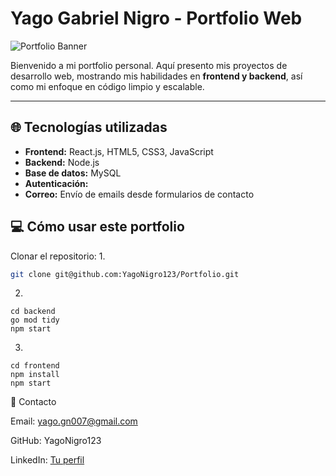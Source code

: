# Yago Gabriel Nigro - Portfolio Web

![Portfolio Banner](ruta-a-tu-imagen.png)

Bienvenido a mi portfolio personal. Aquí presento mis proyectos de desarrollo web, mostrando mis habilidades en **frontend y backend**, así como mi enfoque en código limpio y escalable.

---

## 🌐 Tecnologías utilizadas

- **Frontend:** React.js, HTML5, CSS3, JavaScript  
- **Backend:** Node.js 
- **Base de datos:** MySQL 
- **Autenticación:**   
- **Correo:** Envío de emails desde formularios de contacto  

## 💻 Cómo usar este portfolio
Clonar el repositorio:
1.
```bash
git clone git@github.com:YagoNigro123/Portfolio.git
```
2.  
```
cd backend
go mod tidy
npm start
```
3. 
```
cd frontend
npm install
npm start
```
📌 Contacto

Email: yago.gn007@gmail.com

GitHub: YagoNigro123

LinkedIn: [Tu perfil](https://www.linkedin.com/in/yagonigro/)
